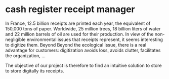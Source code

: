 # cash register receipt manager

In France, 12.5 billion receipts are printed each year, the equivalent of 150,000 tons of paper. Worldwide, 25 million trees, 18 billion liters of water and 22 million barrels of oil are used for their production. 
In view of the non-negligible environmental issues that receipts represent, it seems interesting to digitize them. Beyond Beyond the ecological issue, there is a real advantage for customers: digitization avoids loss, avoids clutter, facilitates the organization, ...

The objective of our project is therefore to find an intuitive solution to store to store digitally its receipts.
